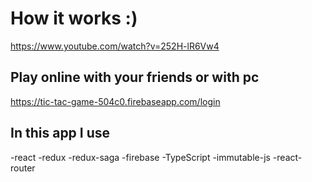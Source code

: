 # How it works :)
https://www.youtube.com/watch?v=252H-lR6Vw4

## Play online with your friends or with pc
https://tic-tac-game-504c0.firebaseapp.com/login



## In this app I use
-react
-redux
-redux-saga
-firebase
-TypeScript
-immutable-js
-react-router



